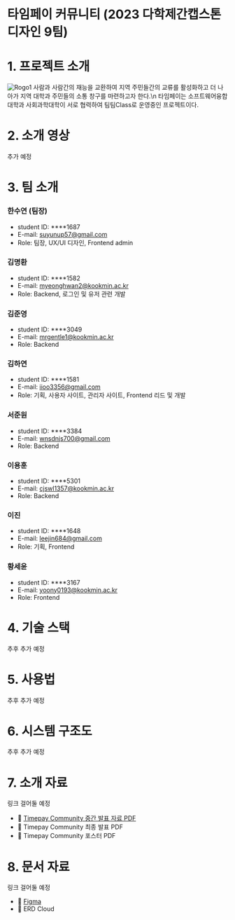 # 타임페이 커뮤니티 (2023 다학제간캡스톤디자인 9팀)

# 1. 프로젝트 소개
![Rogo1](https://user-images.githubusercontent.com/54920331/228437271-e60bb141-a33e-4dba-877f-504ced3551d6.png)
사람과 사람간의 재능을 교환하여 지역 주민들간의 교류를 활성화하고 더 나아가 지역 대학과 주민들의 소통 창구를 마련하고자 한다.\n
타임페이는 소프트웨어융합대학과 사회과학대학이 서로 협력하여 팀팀Class로 운영중인 프로젝트이다.


# 2. 소개 영상    
추가 예정     

# 3. 팀 소개
### 한수연 (팀장)
- student ID: ****1687
- E-mail: suyunup57@gmail.com
- Role: 팀장, UX/UI 디자인, Frontend admin

### 김명환
- student ID: ****1582
- E-mail: myeonghwan2@kookmin.ac.kr
- Role: Backend, 로그인 및 유저 관련 개발

### 김준영
- student ID: ****3049
- E-mail: mrgentle1@kookmin.ac.kr
- Role: Backend

### 김하연
- student ID: ****1581
- E-mail: iioo3356@gmail.com
- Role: 기획, 사용자 사이트, 관리자 사이트, Frontend 리드 및 개발

### 서준원
- student ID: ****3384
- E-mail: wnsdnjs700@gmail.com
- Role: Backend

### 이용훈
- student ID: ****5301
- E-mail: cjswl1357@kookmin.ac.kr
- Role: Backend

### 이진
- student ID: ****1648
- E-mail: leejin684@gmail.com
- Role: 기획, Frontend

### 황세윤
- student ID: ****3167
- E-mail: yoony0193@kookmin.ac.kr
- Role: Frontend

# 4. 기술 스택
추후 추가 예정

# 5. 사용법          
추후 추가 예정

# 6. 시스템 구조도
추후 추가 예정

# 7. 소개 자료

링크 걸어둘 예정   
- 📒 [Timepay Community 중간 발표 자료 PDF](https://docs.google.com/presentation/d/19nXZx3U4Oq5vQGxINCsUBJORwcco-KPZcU7yrmfJQTs/edit?usp=sharing)
- 📒 Timepay Community 최종 발표 PDF
- 📒 Timepay Community 포스터 PDF

# 8. 문서 자료
링크 걸어둘 예정 
- 📒 [Figma](https://www.figma.com/file/VgaJP6q5Fygk1v46pwOoqR/TIMEPAY-1%EC%B0%A8)
- 📒 ERD Cloud


